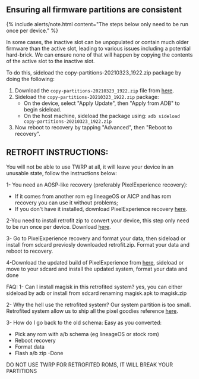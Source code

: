 ## Ensuring all firmware partitions are consistent

{% include alerts/note.html content="The steps below only need to be run once per device." %}

In some cases, the inactive slot can be unpopulated or contain much older firmware than the active slot, leading to various issues including a potential hard-brick. We can ensure none of that will happen by copying the contents of the active slot to the inactive slot.

To do this, sideload the copy-partitions-20210323_1922.zip package by doing the following:
1. Download the `copy-partitions-20210323_1922.zip` file from [here](https://github.com/PixelExperience-Devices/blobs/blob/main/copy-partitions-20210323_1922.zip?raw=true).
2. Sideload the `copy-partitions-20210323_1922.zip` package:
    * On the device, select "Apply Update", then "Apply from ADB" to begin sideload.
    * On the host machine, sideload the package using: `adb sideload copy-partitions-20210323_1922.zip`
3. Now reboot to recovery by tapping "Advanced", then "Reboot to recovery".

## RETROFIT INSTRUCTIONS:

You will not be able to use TWRP at all, it will leave your device in an unusable state, follow the instructions below:

1- You need an AOSP-like recovery (preferably PixelExperience recovery):
 - If it comes from another rom eg lineageOS or AICP and has rom recovery you can use it without problems;
 - If you don't have it installed, download PixelExperience recovery [here](https://download.pixelexperience.org/lake).

2-You need to install retrofit zip to convert your device, this step only need to be run once per device.
  Download [here](https://mega.nz/file/PNdySahI#4vGD7V42VyVJt5jYQy8q4DBA6Bi5AG2nOwV13HRVRxs).

3- Go to PixelExperience recovery and format your data, then sideload or install from sdcard previosly downloaded retrofit.zip. Format your data and reboot to recovery.

4-Download the updated build of PixelExperience from [here](https://get.pixelexperience.org/lake), sideload or move to your sdcard and install the updated system, format your data and done

FAQ:
1- Can I install magisk in this retrofited system?
yes, you can either sideload by adb or install from sdcard renaming magisk.apk to magisk.zip

2- Why the hell use the retrofited system?
Our system partition is too small. Retrofited system allow us to ship all the pixel goodies
reference [here](https://source.android.com/devices/tech/ota/dynamic_partitions).

3- How do I go back to the old schema:
Easy as you converted:
- Pick any rom with a/b schema (eg lineageOS or stock rom)
- Reboot recovery
- Format data
- Flash a/b zip
-Done

DO NOT USE TWRP FOR RETROFITED ROMS, IT WILL BREAK YOUR PARTITIONS
